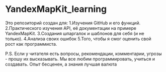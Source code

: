 # YandexMapKit_learning

Это репозиторий создан для:
1.Изучения GitHub и его функций.
2.Практического изучения API, её документации на примере YandexMapKit.
3.Создания шпаргалок и шаблонов для себя (и не только).
4.Анализа своих ошибок
5.Того, чтобы я смог оценить свой рост как программиста.

P.S. Если у читателя есть вопросы, рекомендации, комментарии, угрозы - прошу их высказывать. 
Мы все любим программировать, учиться и создавать. Опыт бесценен, а знания лучшая валюта
